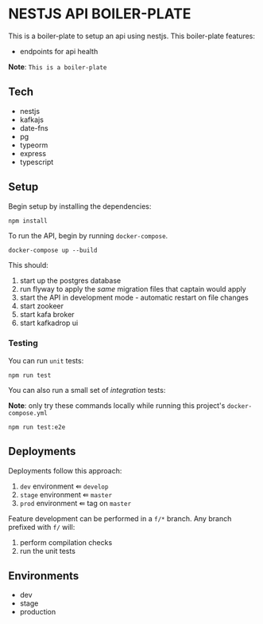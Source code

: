 # NESTJS API BOILER-PLATE

This is a boiler-plate to setup an api using nestjs. This boiler-plate features:

- endpoints for api health

**Note**: `This is a boiler-plate`

## Tech

- nestjs
- kafkajs
- date-fns
- pg
- typeorm
- express
- typescript

## Setup

Begin setup by installing the dependencies:

```
npm install
```

To run the API, begin by running `docker-compose`.

```
docker-compose up --build
```

This should:

1. start up the postgres database
2. run flyway to apply the _same_ migration files that captain would apply
3. start the API in development mode - automatic restart on file changes
4. start zookeer
5. start kafa broker
6. start kafkadrop ui 

### Testing

You can run `unit` tests:

```
npm run test
```

You can also run a small set of _integration_ tests:

**Note**: only try these commands locally while running this project's `docker-compose.yml`

```
npm run test:e2e
```

## Deployments

Deployments follow this approach:

1. `dev` environment ⇚ `develop`
2. `stage` environment ⇚ `master`
3. `prod` environment ⇚ tag on `master`

Feature development can be performed in a `f/*` branch. Any branch prefixed with `f/` will:

1. perform compilation checks
2. run the unit tests

## Environments

- dev
- stage
- production

